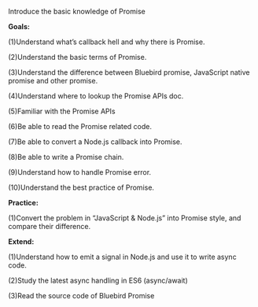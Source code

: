 Introduce the basic knowledge of Promise

**Goals:**

\(1\)Understand what’s callback hell and why there is Promise.

\(2\)Understand the basic terms of Promise.

\(3\)Understand the difference between Bluebird promise, JavaScript native promise and other promise.

\(4\)Understand where to lookup the Promise APIs doc.

\(5\)Familiar with the Promise APIs

\(6\)Be able to read the Promise related code.

\(7\)Be able to convert a Node.js callback into Promise.

\(8\)Be able to write a Promise chain.

\(9\)Understand how to handle Promise error.

\(10\)Understand the best practice of Promise.

**Practice:**

\(1\)Convert the problem in “JavaScript & Node.js” into Promise style, and compare their difference.

**Extend:**

\(1\)Understand how to emit a signal in Node.js and use it to write async code.

\(2\)Study the latest async handling in ES6 \(async/await\)

\(3\)Read the source code of Bluebird Promise

